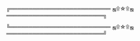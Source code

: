  ╔═══════════════════════════ ஜ۩☆۩ஜ ══════════════════════════╗
 
 
 
 
 
 
 
 
 
 
 
 
 
 ╚═══════════════════════════ ஜ۩☆۩ஜ ══════════════════════════╝
